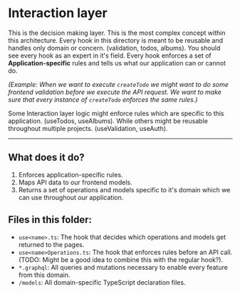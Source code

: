 # Interaction layer
This is the decision making layer. This is the most complex concept within this architecture. Every hook in this directory is meant to be reusable and handles only domain or concern. (validation, todos, albums). You should see every hook as an expert in it's field.
Every hook enforces a set of **Application-specific** rules and tells us what our application can or cannot do.

*(Example: When we want to execute `createTodo` we might want to do some frontend validation before we execute the API request. We want to make sure that every instance of `createTodo` enforces the same rules.)*

Some Interaction layer logic might enforce rules which are specific to this application. (useTodos, useAlbums).
While others might be reusable throughout multiple projects. (useValidation, useAuth).

---

## What does it do?
1. Enforces application-specific rules.
2. Maps API data to our frontend models.
3. Returns a set of operations and models specific to it's domain which we can use throughout our application.

## Files in this folder:
* `use<name>.ts`: The hook that decides which operations and models get returned to the pages.
* `use<name>Operations.ts`: The hook that enforces rules before an API call. (TODO: Might be a good idea to combine this with the regular hook?).
* `*.graphql`: All queries and mutations necessary to enable every feature from this domain.
* `/models`: All domain-specific TypeScript declaration files.
